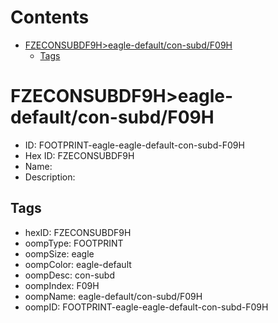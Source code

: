 



Contents
========

* [FZECONSUBDF9H>eagle-default/con-subd/F09H](#fzeconsubdf9heagle-defaultcon-subdf09h)
	* [Tags](#tags)

# FZECONSUBDF9H>eagle-default/con-subd/F09H

- ID: FOOTPRINT-eagle-eagle-default-con-subd-F09H
- Hex ID: FZECONSUBDF9H
- Name: 
- Description: 

## Tags

- hexID: FZECONSUBDF9H
- oompType: FOOTPRINT
- oompSize: eagle
- oompColor: eagle-default
- oompDesc: con-subd
- oompIndex: F09H
- oompName: eagle-default/con-subd/F09H
- oompID: FOOTPRINT-eagle-eagle-default-con-subd-F09H
